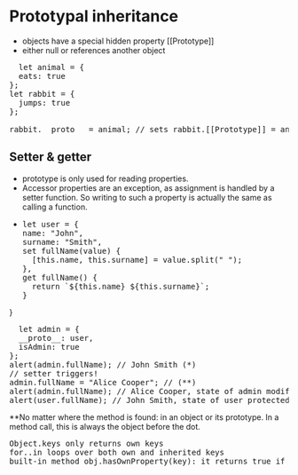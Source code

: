 # Prototypal inheritance
+ objects have a special hidden property [[Prototype]]<br/>
+ either null or references another object<br/>
<pre>
  let animal = {
  eats: true
};
let rabbit = {
  jumps: true
};

rabbit.__proto__ = animal; // sets rabbit.[[Prototype]] = animal
</pre>
## Setter & getter 
+ prototype is only used for reading properties.<br/>
+ Accessor properties are an exception, as assignment is handled by a setter function. So writing to such a property is actually the same as calling a function.
+ <pre>
  let user = {
  name: "John",
  surname: "Smith",
  set fullName(value) {
    [this.name, this.surname] = value.split(" ");
  },
  get fullName() {
    return `${this.name} ${this.surname}`;
  }
}

</pre>
<pre>
  let admin = {
  __proto__: user,
  isAdmin: true
};
alert(admin.fullName); // John Smith (*)
// setter triggers!
admin.fullName = "Alice Cooper"; // (**)
alert(admin.fullName); // Alice Cooper, state of admin modified
alert(user.fullName); // John Smith, state of user protected
</pre>
**No matter where the method is found: in an object or its prototype. In a method call, this is always the object before the dot.
<pre>
Object.keys only returns own keys
for..in loops over both own and inherited keys
built-in method obj.hasOwnProperty(key): it returns true if obj has its own (not inherited) property named key
</pre>
